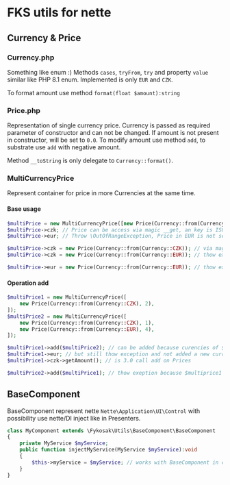 # FKS utils for nette 
## Currency & Price
### Currency.php
Something like enum :) Methods `cases`, `tryFrom`, `try` and property `value` similar like PHP 8.1 enum.
Implemented is only `EUR` and `CZK`. 

To format amount use method `format(float $amount):string`

### Price.php
Representation of single currency price. Currency is passed as required parameter of constructor and can not be changed.
If amount is not present in constructor, will be set to `0.0`. To modify amount use method `add`, to substrate use `add` with negative amount. 

Method `__toString` is only delegate to `Currency::format()`.

### MultiCurrencyPrice
Represent container for price in more Currencies at the same time.
#### Base usage
```php
$multiPrice = new MultiCurrencyPrice([new Price(Currency::from(Currency::CZK), 4)]); // Create container with only CZK price and amout 4.0 CZK
$multiPrice->czk; // Price can be access wia magic __get, an key is ISO 4217 3char code and return Price object
$multiPrice->eur; // Throw \OutOfRangeException, Price in EUR is not set 

$multiPrice->czk = new Price(Currency::from(Currency::CZK)); // via magic __set can be set price
$multiPrice->czk = new Price(Currency::from(Currency::EUR)); // thow exception currecies muss be same

$multiPrice->eur = new Price(Currency::from(Currency::EUR)); // thow exception because EUR price is not present, only curencies registred in contructor can be used
```
#### Operation add

```php
$multiPrice1 = new MultiCurrencyPrice([
    new Price(Currency::from(Currency::CZK), 2),
]);
$multiPrice2 = new MultiCurrencyPrice([
    new Price(Currency::from(Currency::CZK), 1),
    new Price(Currency::from(Currency::EUR), 4),
]);

$multiPrice1->add($multiPrice2); // can be added because curencies of $multiprice1 is a subset of $multiprice2
$multiPrice1->eur; // but still thow exception and not added a new currency 
$multiPrice1->czk->getAmount(); // is 3.0 call add on Prices

$multiPrice2->add($multiPrice1); // thow exeption because $multiprice1 no contain eur, so $multiprice2 is not a subset of $multiprice1

```
## BaseComponent

BaseComponent represent nette `Nette\Application\UI\Control` with possibility use nette/DI inject like in Presenters.

```php
class MyComponent extends \Fykosak\Utils\BaseComponent\BaseComponent
{
    private MyService $myService;
    public function injectMyService(MyService $myService):void
    {
        $this->myService = $myService; // works with BaseComponent in components too ;)
    }
} 
```
